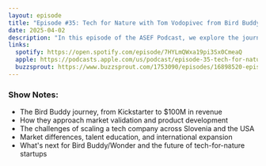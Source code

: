 ```yaml
---
layout: episode
title: "Episode #35: Tech for Nature with Tom Vodopivec from Bird Buddy/Wonder"
date: 2025-04-02
description: "In this episode of the ASEF Podcast, we explore the journey of Bird Buddy/Wonder, a Slovenian startup that has successfully blended AI, computer vision, and hardware to create a smart bird feeder loved by over half a million people worldwide. Joining us is Tom Vodopivec, COO at Bird Buddy/Wonder, who brings deep expertise in AI, startups, and venture capital."
links:
  spotify: https://open.spotify.com/episode/7HYLmQWxa19pi3Sx0CmeaQ
  apple: https://podcasts.apple.com/us/podcast/episode-35-tech-for-nature-with-tom-vodopivec-from/id1736912874?i=1000701858042
  buzzsprout: https://www.buzzsprout.com/1753090/episodes/16898520-episode-35-tech-for-nature-with-tom-vodopivec-from-bird-buddy-wonder
---
```


### Show Notes:

- The Bird Buddy journey, from Kickstarter to $100M in revenue
- How they approach market validation and product development
- The challenges of scaling a tech company across Slovenia and the USA
- Market differences, talent education, and international expansion
- What's next for Bird Buddy/Wonder and the future of tech-for-nature startups 